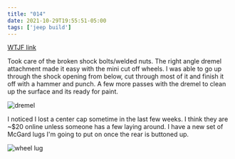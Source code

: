 ```yaml
---
title: "014"
date: 2021-10-29T19:55:51-05:00
tags: ['jeep build']
---
```

[WTJF link](https://wranglertjforum.com/threads/prndls-tj-build-ii-the-green-one.55717/post-992626)

Took care of the broken shock bolts/welded nuts. The right angle dremel attachment made it easy with the mini cut off wheels. I was able to go up through the shock opening from below, cut through most of it and finish it off with a hammer and punch. A few more passes with the dremel to clean up the surface and its ready for paint.

![dremel](/build-thread/img/PXL_20211028_203140374.MP.jpg)

I noticed I lost a center cap sometime in the last few weeks. I think they are ~$20 online unless someone has a few laying around. I have a new set of McGard lugs I'm going to put on once the rear is buttoned up.

![wheel lug](/build-thread/img/PXL_20211029_153314255.MP.jpg)